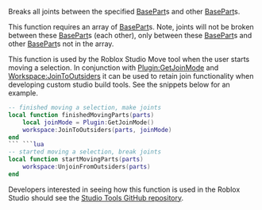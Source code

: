 Breaks all joints between the specified [BasePart](https://developer.roblox.com/en-us/api-reference/class/BasePart)s and other [BasePart](https://developer.roblox.com/en-us/api-reference/class/BasePart)s.

This function requires an array of [BasePart](https://developer.roblox.com/en-us/api-reference/class/BasePart)s. Note, joints will not be broken between these [BasePart](https://developer.roblox.com/en-us/api-reference/class/BasePart)s (each other), only between these [BasePart](https://developer.roblox.com/en-us/api-reference/class/BasePart)s and other [BasePart](https://developer.roblox.com/en-us/api-reference/class/BasePart)s not in the array.

This function is used by the Roblox Studio Move tool when the user starts moving a selection. In conjunction with [Plugin:GetJoinMode](https://developer.roblox.com/en-us/api-reference/function/Plugin/GetJoinMode) and [Workspace:JoinToOutsiders](https://developer.roblox.com/en-us/api-reference/function/Workspace/JoinToOutsiders) it can be used to retain join functionality when developing custom studio build tools. See the snippets below for an example.

```lua
-- finished moving a selection, make joints
local function finishedMovingParts(parts)
	local joinMode = Plugin:GetJoinMode()
	workspace:JoinToOutsiders(parts, joinMode)
end
``` ```lua
-- started moving a selection, break joints
local function startMovingParts(parts)
	workspace:UnjoinFromOutsiders(parts)
end
``` 

Developers interested in seeing how this function is used in the Roblox Studio should see the [Studio Tools GitHub repository](https://github.com/Roblox/Studio-Tools).